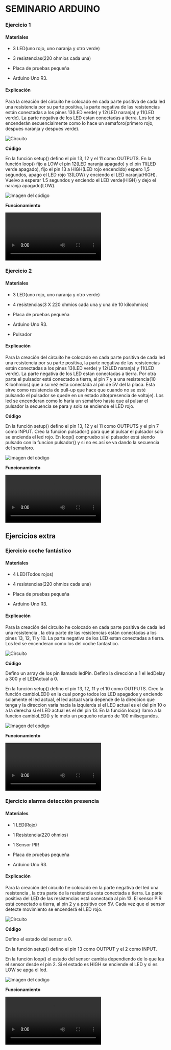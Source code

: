 # SEMINARIO ARDUINO

### Ejercicio 1

#### Materiales

- 3 LED(uno rojo, uno naranja y otro verde)

- 3 resistencias(220 ohmios cada una) 

- Placa de pruebas pequeña

- Arduino Uno R3.

#### Explicación

Para la creación del circuito he colocado en cada parte positiva de cada led una resistencia por su parte positiva, la parte negativa de las resistencias están conectadas a los pines 13(LED verde) y 12(LED naranja) y 11(LED verde). La parte negativa de los LED estan conectadas a tierra. Los led se encenderán secuencialmente como lo hace un semaforo(primero rojo, despues naranja y despues verde).

![Circuito](https://github.com/MIGUE1999/PDIH/blob/main/P3/Multimedia/ej1.png)

**Código**

En la función setup() defino el pin 13, 12 y el 11 como OUTPUTS. En la función loop() fijo a LOW el pin 12(LED naranja apagado) y el pin 11(LED verde apagado), fijo el pin 13 a HIGH(LED rojo encendido) espero 1,5 segundos, apago el LED rojo 13(LOW) y enciendo el LED naranja(HIGH). Vuelvo a esperar 1.5 segundos y enciendo el LED verde(HIGH) y dejo el naranja apagado(LOW).

![Imagen del código](https://github.com/MIGUE1999/PDIH/blob/main/P3/Multimedia/ej1.png)


**Funcionamiento**

![Video de la ejecucion](https://github.com/MIGUE1999/PDIH/blob/main/P3/Multimedia/ej1.mp4)





### Ejercicio 2

#### Materiales

- 3 LED(uno rojo, uno naranja y otro verde)

- 4 resistencias(3 X 220 ohmios cada una y una de 10 kiloohmios) 

- Placa de pruebas pequeña

- Arduino Uno R3.

- Pulsador

#### Explicación

Para la creación del circuito he colocado en cada parte positiva de cada led una resistencia por su parte positiva, la parte negativa de las resistencias están conectadas a los pines 13(LED verde) y 12(LED naranja) y 11(LED verde). La parte negativa de los LED estan conectadas a tierra. Por otra parte el pulsador está conectado a tierra, al pin 7 y a una resistencia(10 Kiloohmios) que a su vez esta conectada al pin de 5V del la placa. Esta sirve como resistencia de pull-up que hace que cuando no se esté pulsando el pulsador se quede en un estado alto(presencia de voltaje). Los led se encenderan como lo haria un semáforo hasta que al pulsar el pulsador la secuencia se para y solo se enciende el LED rojo.


**Código**

En la función setup() defino el pin 13, 12 y el 11 como OUTPUTS y el pin 7 como INPUT. Creo la funcion pulsador() para que al pulsar el pulsador solo se encienda el led rojo. En loop() compruebo si el pulsador está siendo pulsado con la funcion pulsador() y si no es así se va dando la secuencia del semaforo. 

![imagen del código](https://github.com/MIGUE1999/PDIH/blob/main/S-arduino/Multimedia/Captura%20de%20pantalla%20de%202021-04-22%2012-25-21.png)


**Funcionamiento**

![Video de la ejecucion](https://github.com/MIGUE1999/PDIH/blob/main/S-arduino/Multimedia/Videograbaci%C3%B3n%202021-04-22%2012:26:09.mp4)


## Ejercicios extra

### Ejercicio coche fantástico

#### Materiales

- 4 LED(Todos rojos)

- 4 resistencias(220 ohmios cada una) 

- Placa de pruebas pequeña

- Arduino Uno R3.

#### Explicación

Para la creación del circuito he colocado en cada parte positiva de cada led una resistencia , la otra parte  de las resistencias están conectadas a los pines 13, 12, 11 y 10. La parte negativa de los LED estan conectadas a tierra. Los led se encenderan como los del coche fantastico.

![Circuito](https://github.com/MIGUE1999/PDIH/blob/main/P3/Multimedia/ej1.png)

**Código**

Defino un array de los pin llamado ledPin. Defino la dirección a 1 el ledDelay a 300 y el LEDActual a 0.

En la función setup() defino el pin 13, 12, 11 y el 10 como OUTPUTS.
Creo la función cambioLED() en la cual pongo todos los LED apagados y enciendo solamente el led actual, el led actual varia depende de la direccion que tenga y la direccion varia hacia la izquierda si el LED actual es el del pin 10 o a la derecha si el LED actual es el del pin 13.
En la función loop() llamo a la funcion cambioLED() y le meto un pequeño retardo de 100 milisegundos.

![Imagen del código](https://github.com/MIGUE1999/PDIH/blob/main/P3/Multimedia/ej1.png)


**Funcionamiento**

![Video de la ejecucion](https://github.com/MIGUE1999/PDIH/blob/main/P3/Multimedia/ej1.mp4)


### Ejercicio alarma detección presencia

#### Materiales

- 1 LED(Rojo)

- 1 Resistencia(220 ohmios) 

- 1 Sensor PIR

- Placa de pruebas pequeña

- Arduino Uno R3.

#### Explicación

Para la creación del circuito he colocado en la parte negativa del led una resistencia , la otra parte de la resistencia esta conectada a tierra. La parte positiva del LED de las resistencias está conectada al pin 13. El sensor PIR está conectado a tierra, al pin 2 y a positivo con 5V. Cada vez que el sensor detecte movimiento se encenderá el LED rojo.

![Circuito](https://github.com/MIGUE1999/PDIH/blob/main/P3/Multimedia/ej1.png)

**Código**

Defino el estado del sensor a 0.

En la función setup() defino el pin 13 como OUTPUT y el 2 como INPUT.

En la función loop() el estado del sensor cambia dependiendo de lo que lea el sensor desde el pin 2. Si el estado es HIGH se enciende el LED y si es LOW se apga el led.

![Imagen del código](https://github.com/MIGUE1999/PDIH/blob/main/P3/Multimedia/ej1.png)


**Funcionamiento**

![Video de la ejecucion](https://github.com/MIGUE1999/PDIH/blob/main/P3/Multimedia/ej1.mp4)
